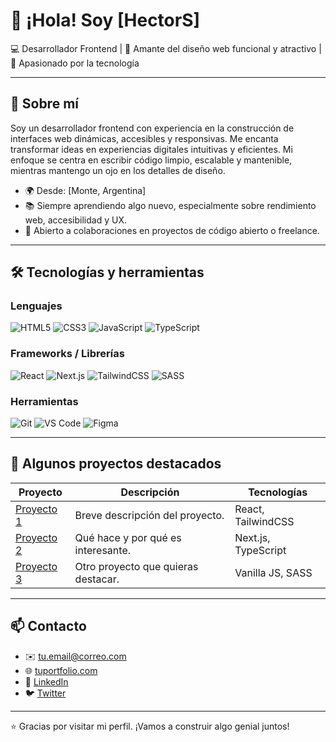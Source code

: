 # 👋 ¡Hola! Soy [HectorS]

💻 Desarrollador Frontend | 🎨 Amante del diseño web funcional y atractivo | 🚀 Apasionado por la tecnología

---

## 🧠 Sobre mí

Soy un desarrollador frontend con experiencia en la construcción de interfaces web dinámicas, accesibles y responsivas. Me encanta transformar ideas en experiencias digitales intuitivas y eficientes. Mi enfoque se centra en escribir código limpio, escalable y mantenible, mientras mantengo un ojo en los detalles de diseño.

- 🌍 Desde: [Monte, Argentina]  
- 📚 Siempre aprendiendo algo nuevo, especialmente sobre rendimiento web, accesibilidad y UX.  
- 🤝 Abierto a colaboraciones en proyectos de código abierto o freelance.

---

## 🛠️ Tecnologías y herramientas

### Lenguajes
![HTML5](https://img.shields.io/badge/-HTML5-E34F26?style=flat&logo=html5&logoColor=white)
![CSS3](https://img.shields.io/badge/-CSS3-1572B6?style=flat&logo=css3)
![JavaScript](https://img.shields.io/badge/-JavaScript-F7DF1E?style=flat&logo=javascript&logoColor=black)
![TypeScript](https://img.shields.io/badge/-TypeScript-3178C6?style=flat&logo=typescript&logoColor=white)

### Frameworks / Librerías
![React](https://img.shields.io/badge/-React-61DAFB?style=flat&logo=react&logoColor=black)
![Next.js](https://img.shields.io/badge/-Next.js-000000?style=flat&logo=nextdotjs)
![TailwindCSS](https://img.shields.io/badge/-TailwindCSS-38B2AC?style=flat&logo=tailwind-css)
![SASS](https://img.shields.io/badge/-SASS-CC6699?style=flat&logo=sass&logoColor=white)

### Herramientas
![Git](https://img.shields.io/badge/-Git-F05032?style=flat&logo=git&logoColor=white)
![VS Code](https://img.shields.io/badge/-VSCode-007ACC?style=flat&logo=visual-studio-code)
![Figma](https://img.shields.io/badge/-Figma-F24E1E?style=flat&logo=figma&logoColor=white)

---

## 📂 Algunos proyectos destacados

| Proyecto | Descripción | Tecnologías |
|---------|-------------|-------------|
| [Proyecto 1](#) | Breve descripción del proyecto. | React, TailwindCSS |
| [Proyecto 2](#) | Qué hace y por qué es interesante. | Next.js, TypeScript |
| [Proyecto 3](#) | Otro proyecto que quieras destacar. | Vanilla JS, SASS |

---

## 📫 Contacto

- ✉️ [tu.email@correo.com](mailto:tu.email@correo.com)  
- 🌐 [tuportfolio.com](https://tuportfolio.com)  
- 💼 [LinkedIn](https://linkedin.com/in/tuusuario)  
- 🐦 [Twitter](https://twitter.com/tuusuario)

---

⭐ Gracias por visitar mi perfil. ¡Vamos a construir algo genial juntos!
